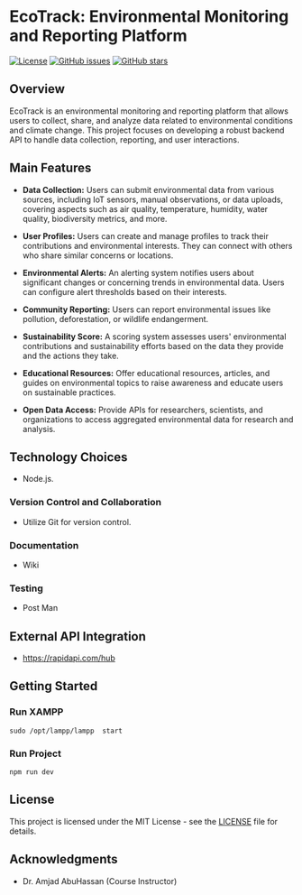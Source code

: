# EcoTrack: Environmental Monitoring and Reporting Platform

[![License](https://img.shields.io/badge/license-MIT-blue.svg)](LICENSE)
[![GitHub issues](https://img.shields.io/github/issues/Manar960/ADVswsvg)](https://github.com/Manar960/ADVsw/issues)
[![GitHub stars](https://img.shields.io/github/stars/Manar960/ADVsw.svg)](https://github.com/Manar960/ADVsw/stargazers)

## Overview

EcoTrack is an environmental monitoring and reporting platform that allows users to collect, share, and analyze data related to environmental conditions and climate change. This project focuses on developing a robust backend API to handle data collection, reporting, and user interactions.

## Main Features

- **Data Collection:** Users can submit environmental data from various sources, including IoT sensors, manual observations, or data uploads, covering aspects such as air quality, temperature, humidity, water quality, biodiversity metrics, and more.

- **User Profiles:** Users can create and manage profiles to track their contributions and environmental interests. They can connect with others who share similar concerns or locations.

- **Environmental Alerts:** An alerting system notifies users about significant changes or concerning trends in environmental data. Users can configure alert thresholds based on their interests.

- **Community Reporting:** Users can report environmental issues like pollution, deforestation, or wildlife endangerment.

- **Sustainability Score:** A scoring system assesses users' environmental contributions and sustainability efforts based on the data they provide and the actions they take.

- **Educational Resources:** Offer educational resources, articles, and guides on environmental topics to raise awareness and educate users on sustainable practices.

- **Open Data Access:** Provide APIs for researchers, scientists, and organizations to access aggregated environmental data for research and analysis.

## Technology Choices

- Node.js.


### Version Control and Collaboration

- Utilize Git for version control.


### Documentation

-  Wiki


### Testing

- Post Man

## External API Integration

- <https://rapidapi.com/hub>

## Getting Started

### Run XAMPP
`sudo /opt/lampp/lampp  start`

### Run Project 
`npm run dev`

## License

This project is licensed under the MIT License - see the [LICENSE](LICENSE) file for details.

## Acknowledgments

- Dr. Amjad AbuHassan (Course Instructor)

